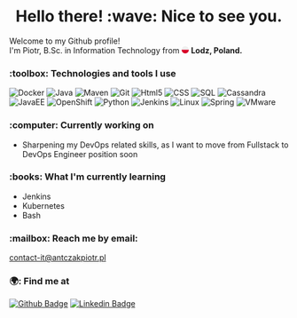 <h1 align="center" >Hello there! :wave: Nice to see you.</h1>

<p>Welcome to my Github profile!<br>I'm Piotr, B.Sc. in Information Technology from <img src=".github/poland.png" width="13"/> <b>Lodz, Poland.</b>
</p>

<h3 align="left"> :toolbox: Technologies and tools I use</h3>
<p>
<img alt="Docker" src="https://img.shields.io/badge/-Docker-45b8d8?style=flat-square&logo=docker&logoColor=white"/>
<img alt="Java" src="https://img.shields.io/badge/-Java-46a2f1?style=flat-square&logo=java&logoColor=white" />
<img alt="Maven" src="https://img.shields.io/badge/-Maven-007ACC?style=flat-square&logo=apache-maven&logoColor=white"/>
<img alt="Git" src="https://img.shields.io/badge/-Git-311C87?style=flat-square&logo=git&logoColor=white"/>
<img alt="Html5" src="https://img.shields.io/badge/-HTML5-764ABC?style=flat-square&logo=html5&logoColor=white"/>
<img alt="CSS" src="https://img.shields.io/badge/-CSS-B7178C?style=flat-square&logo=css3&logoColor=white"/>
<img alt="SQL" src="https://img.shields.io/badge/-SQL-CC6699?style=flat-square&logo=PostgreSQL&logoColor=white"/>
<img alt="Cassandra" src="https://img.shields.io/badge/-Cassandra-E10098?style=flat-square&logo=apache-cassandra&logoColor=white"/>
<img alt="JavaEE" src="https://img.shields.io/badge/-JavaEE-ea2845?style=flat-square&logo=java&logoColor=white"/>
<img alt="OpenShift" src="https://img.shields.io/badge/-OpenShift-ea3015?style=flat-square&logo=RedHatOpenShift&logoColor=white"/>
<img alt="Python" src="https://img.shields.io/badge/-Python-E34F26?style=flat-square&logo=python&logoColor=white"/>
<img alt="Jenkins" src="https://img.shields.io/badge/-Jenkins-E37325?style=flat-square&logo=Jenkins&logoColor=white"/>
<img alt="Linux" src="https://img.shields.io/badge/-Linux-F7B93E?style=flat-square&logo=linux&logoColor=white"/>
<img alt="Spring" src="https://img.shields.io/badge/-Spring-13aa52?style=flat-square&logo=spring&logoColor=white"/>
<img alt="VMware" src="https://img.shields.io/badge/-VMware-43853d?style=flat-square&logo=VMware&logoColor=white"/>

<h3 align="left"> :computer: Currently working on</h3>

* Sharpening my DevOps related skills, as I want to move from Fullstack to DevOps Engineer position soon

<h3 align="left"> :books: What I'm currently learning</h3>

* Jenkins
* Kubernetes
* Bash

<h3 align="left"> :mailbox: Reach me by email: </h3>

<contact-it@antczakpiotr.pl>

<h3 align="left"> 🌍: Find me at</h3>

[![Github Badge](http://img.shields.io/badge/-Github-black?style=for-the-badge&logo=github&link=https://github.com/pantczak)](https://github.com/pantczak) 
[![Linkedin Badge](https://img.shields.io/badge/-LinkedIn-blue?style=for-the-badge&logo=Linkedin&logoColor=white&link=https://www.linkedin.com/in/antczakpiotr/)](https://www.linkedin.com/in/antczakpiotr/)
